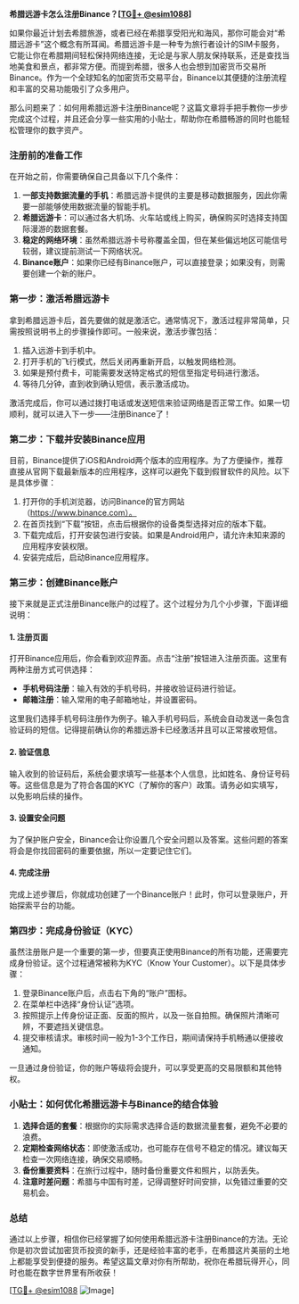 **希腊远游卡怎么注册Binance？[[TG💪+ @esim1088](https://t.me/s/esim1088)]**

如果你最近计划去希腊旅游，或者已经在希腊享受阳光和海风，那你可能会对“希腊远游卡”这个概念有所耳闻。希腊远游卡是一种专为旅行者设计的SIM卡服务，它能让你在希腊期间轻松保持网络连接，无论是与家人朋友保持联系，还是查找当地美食和景点，都非常方便。而提到希腊，很多人也会想到加密货币交易所Binance。作为一个全球知名的加密货币交易平台，Binance以其便捷的注册流程和丰富的交易功能吸引了众多用户。

那么问题来了：如何用希腊远游卡注册Binance呢？这篇文章将手把手教你一步步完成这个过程，并且还会分享一些实用的小贴士，帮助你在希腊畅游的同时也能轻松管理你的数字资产。

### 注册前的准备工作

在开始之前，你需要确保自己具备以下几个条件：

1. **一部支持数据流量的手机**：希腊远游卡提供的主要是移动数据服务，因此你需要一部能够使用数据流量的智能手机。
2. **希腊远游卡**：可以通过各大机场、火车站或线上购买，确保购买时选择支持国际漫游的数据套餐。
3. **稳定的网络环境**：虽然希腊远游卡号称覆盖全国，但在某些偏远地区可能信号较弱，建议提前测试一下网络状况。
4. **Binance账户**：如果你已经有Binance账户，可以直接登录；如果没有，则需要创建一个新的账户。

### 第一步：激活希腊远游卡

拿到希腊远游卡后，首先要做的就是激活它。通常情况下，激活过程非常简单，只需按照说明书上的步骤操作即可。一般来说，激活步骤包括：

1. 插入远游卡到手机中。
2. 打开手机的飞行模式，然后关闭再重新开启，以触发网络检测。
3. 如果是预付费卡，可能需要发送特定格式的短信至指定号码进行激活。
4. 等待几分钟，直到收到确认短信，表示激活成功。

激活完成后，你可以通过拨打电话或发送短信来验证网络是否正常工作。如果一切顺利，就可以进入下一步——注册Binance了！

### 第二步：下载并安装Binance应用

目前，Binance提供了iOS和Android两个版本的应用程序。为了方便操作，推荐直接从官网下载最新版本的应用程序，这样可以避免下载到假冒软件的风险。以下是具体步骤：

1. 打开你的手机浏览器，访问Binance的官方网站（https://www.binance.com）。
2. 在首页找到“下载”按钮，点击后根据你的设备类型选择对应的版本下载。
3. 下载完成后，打开安装包进行安装。如果是Android用户，请允许未知来源的应用程序安装权限。
4. 安装完成后，启动Binance应用程序。

### 第三步：创建Binance账户

接下来就是正式注册Binance账户的过程了。这个过程分为几个小步骤，下面详细说明：

#### 1. 注册页面
打开Binance应用后，你会看到欢迎界面。点击“注册”按钮进入注册页面。这里有两种注册方式可供选择：

- **手机号码注册**：输入有效的手机号码，并接收验证码进行验证。
- **邮箱注册**：输入常用的电子邮箱地址，并设置密码。

这里我们选择手机号码注册作为例子。输入手机号码后，系统会自动发送一条包含验证码的短信。记得提前确认你的希腊远游卡已经激活并且可以正常接收短信。

#### 2. 验证信息
输入收到的验证码后，系统会要求填写一些基本个人信息，比如姓名、身份证号码等。这些信息是为了符合各国的KYC（了解你的客户）政策。请务必如实填写，以免影响后续的操作。

#### 3. 设置安全问题
为了保护账户安全，Binance会让你设置几个安全问题以及答案。这些问题的答案将会是你找回密码的重要依据，所以一定要记住它们。

#### 4. 完成注册
完成上述步骤后，你就成功创建了一个Binance账户！此时，你可以登录账户，开始探索平台的功能。

### 第四步：完成身份验证（KYC）

虽然注册账户是一个重要的第一步，但要真正使用Binance的所有功能，还需要完成身份验证。这个过程通常被称为KYC（Know Your Customer）。以下是具体步骤：

1. 登录Binance账户后，点击右下角的“账户”图标。
2. 在菜单栏中选择“身份认证”选项。
3. 按照提示上传身份证正面、反面的照片，以及一张自拍照。确保照片清晰可辨，不要遮挡关键信息。
4. 提交审核请求。审核时间一般为1-3个工作日，期间请保持手机畅通以便接收通知。

一旦通过身份验证，你的账户等级将会提升，可以享受更高的交易限额和其他特权。

### 小贴士：如何优化希腊远游卡与Binance的结合体验

1. **选择合适的套餐**：根据你的实际需求选择合适的数据流量套餐，避免不必要的浪费。
2. **定期检查网络状态**：即使激活成功，也可能存在信号不稳定的情况。建议每天检查一次网络连接，确保交易顺畅。
3. **备份重要资料**：在旅行过程中，随时备份重要文件和照片，以防丢失。
4. **注意时差问题**：希腊与中国有时差，记得调整好时间安排，以免错过重要的交易机会。

### 总结

通过以上步骤，相信你已经掌握了如何使用希腊远游卡注册Binance的方法。无论你是初次尝试加密货币投资的新手，还是经验丰富的老手，在希腊这片美丽的土地上都能享受到便捷的服务。希望这篇文章对你有所帮助，祝你在希腊玩得开心，同时也能在数字世界里有所收获！

[[TG💪+ @esim1088](https://t.me/s/esim1088) ![Image](https://i.postimg.cc/4NQfJmqS/Snipaste-2025-05-13-00-14-12.png)]